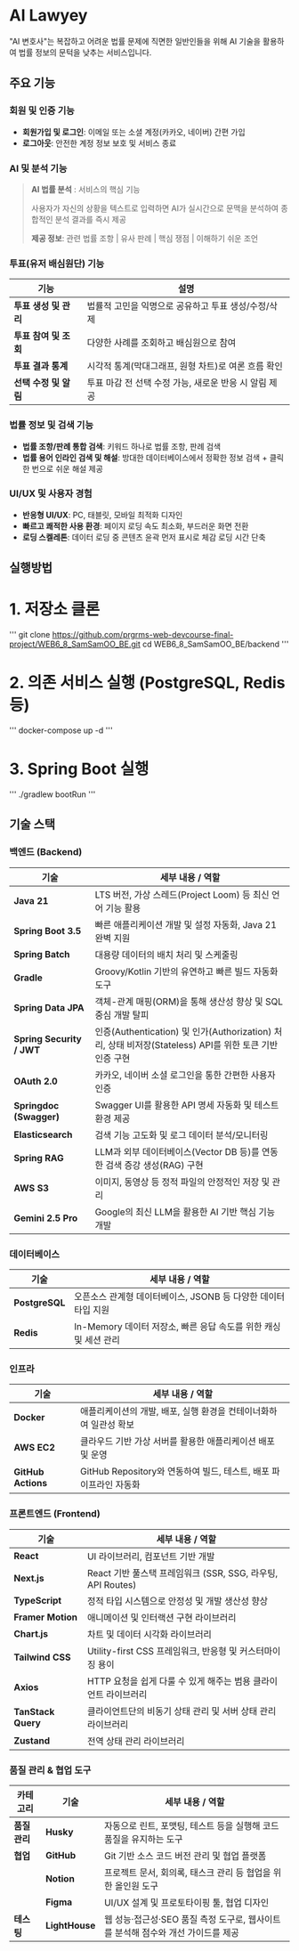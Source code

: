 # AI Lawyey
"AI 변호사"는 복잡하고 어려운 법률 문제에 직면한 일반인들을 위해 AI 기술을 활용하여 법률 정보의 문턱을 낮추는 서비스입니다. 

## 주요 기능
### **회원 및 인증 기능**

- **회원가입 및 로그인**: 이메일 또는 소셜 계정(카카오, 네이버) 간편 가입
- **로그아웃**: 안전한 계정 정보 보호 및 서비스 종료

### **AI 및 분석 기능**

> **AI 법률 분석** : 서비스의 핵심 기능
> 
> 
> 사용자가 자신의 상황을 텍스트로 입력하면 AI가 실시간으로 문맥을 분석하여 종합적인 분석 결과를 즉시 제공
> 
> **제공 정보**: 관련 법률 조항 | 유사 판례 | 핵심 쟁점 | 이해하기 쉬운 조언
> 

### **투표(유저 배심원단) 기능**

| 기능 | 설명 |
| --- | --- |
| **투표 생성 및 관리** | 법률적 고민을 익명으로 공유하고 투표 생성/수정/삭제 |
| **투표 참여 및 조회** | 다양한 사례를 조회하고 배심원으로 참여 |
| **투표 결과 통계** | 시각적 통계(막대그래프, 원형 차트)로 여론 흐름 확인 |
| **선택 수정 및 알림** | 투표 마감 전 선택 수정 가능, 새로운 반응 시 알림 제공 |

### **법률 정보 및 검색 기능**

- **법률 조항/판례 통합 검색**: 키워드 하나로 법률 조항, 판례 검색
- **법률 용어 인라인 검색 및 해설**: 방대한 데이터베이스에서 정확한 정보 검색 + 클릭 한 번으로 쉬운 해설 제공

### **UI/UX 및 사용자 경험**

- **반응형 UI/UX**: PC, 태블릿, 모바일 최적화 디자인
- **빠르고 쾌적한 사용 환경**: 페이지 로딩 속도 최소화, 부드러운 화면 전환
- **로딩 스켈레톤**: 데이터 로딩 중 콘텐츠 윤곽 먼저 표시로 체감 로딩 시간 단축

## 실행방법
# 1. 저장소 클론
'''
git clone https://github.com/prgrms-web-devcourse-final-project/WEB6_8_SamSamOO_BE.git
cd WEB6_8_SamSamOO_BE/backend
'''

# 2. 의존 서비스 실행 (PostgreSQL, Redis 등)
'''
docker-compose up -d
'''

# 3. Spring Boot 실행
'''
./gradlew bootRun
'''

## **기술 스택**

### **백엔드 (Backend)**

| **기술** | **세부 내용 / 역할** |
| --- | --- |
| **Java 21** | LTS 버전, 가상 스레드(Project Loom) 등 최신 언어 기능 활용 |
| **Spring Boot 3.5** | 빠른 애플리케이션 개발 및 설정 자동화, Java 21 완벽 지원 |
| **Spring Batch** | 대용량 데이터의 배치 처리 및 스케줄링 |
| **Gradle** | Groovy/Kotlin 기반의 유연하고 빠른 빌드 자동화 도구 |
| **Spring Data JPA** | 객체-관계 매핑(ORM)을 통해 생산성 향상 및 SQL 중심 개발 탈피 |
| **Spring Security / JWT** | 인증(Authentication) 및 인가(Authorization) 처리, 상태 비저장(Stateless) API를 위한 토큰 기반 인증 구현 |
| **OAuth 2.0** | 카카오, 네이버 소셜 로그인을 통한 간편한 사용자 인증 |
| **Springdoc (Swagger)** | Swagger UI를 활용한 API 명세 자동화 및 테스트 환경 제공 |
| **Elasticsearch** | 검색 기능 고도화 및 로그 데이터 분석/모니터링 |
| **Spring RAG** | LLM과 외부 데이터베이스(Vector DB 등)를 연동한 검색 증강 생성(RAG) 구현 |
| **AWS S3** | 이미지, 동영상 등 정적 파일의 안정적인 저장 및 관리 |
| **Gemini 2.5 Pro** | Google의 최신 LLM을 활용한 AI 기반 핵심 기능 개발 |

### **데이터베이스**

| **기술** | **세부 내용 / 역할** |
| --- | --- |
| **PostgreSQL** | 오픈소스 관계형 데이터베이스, JSONB 등 다양한 데이터 타입 지원 |
| **Redis** | In-Memory 데이터 저장소, 빠른 응답 속도를 위한 캐싱 및 세션 관리 |

### **인프라**

| **기술** | **세부 내용 / 역할** |
| --- | --- |
| **Docker** | 애플리케이션의 개발, 배포, 실행 환경을 컨테이너화하여 일관성 확보 |
| **AWS EC2** | 클라우드 기반 가상 서버를 활용한 애플리케이션 배포 및 운영 |
| **GitHub Actions** | GitHub Repository와 연동하여 빌드, 테스트, 배포 파이프라인 자동화 |

### **프론트엔드 (Frontend)**

| **기술** | **세부 내용 / 역할** |
| --- | --- |
| **React** | UI 라이브러리, 컴포넌트 기반 개발 |
| **Next.js** | React 기반 풀스택 프레임워크 (SSR, SSG, 라우팅, API Routes) |
| **TypeScript** | 정적 타입 시스템으로 안정성 및 개발 생산성 향상 |
| **Framer Motion** | 애니메이션 및 인터랙션 구현 라이브러리 |
| **Chart.js** | 차트 및 데이터 시각화 라이브러리 |
| **Tailwind CSS** | Utility-first CSS 프레임워크, 반응형 및 커스터마이징 용이 |
| **Axios** | HTTP 요청을 쉽게 다룰 수 있게 해주는 범용 클라이언트 라이브러리 |
| **TanStack Query** | 클라이언트단의 비동기 상태 관리 및 서버 상태 관리 라이브러리 |
| **Zustand** | 전역 상태 관리 라이브러리 |

### **품질 관리 & 협업 도구**

| **카테고리** | **기술** | **세부 내용 / 역할** |
| --- | --- | --- |
| **품질 관리** | **Husky** | 자동으로 린트, 포맷팅, 테스트 등을 실행해 코드 품질을 유지하는 도구 |
| **협업** | **GitHub** | Git 기반 소스 코드 버전 관리 및 협업 플랫폼 |
|  | **Notion** | 프로젝트 문서, 회의록, 태스크 관리 등 협업을 위한 올인원 도구 |
|  | **Figma** | UI/UX 설계 및 프로토타이핑 툴, 협업 디자인 |
| **테스팅** | **LightHouse** | 웹 성능·접근성·SEO 품질 측정 도구로, 웹사이트를 분석해 점수와 개선 가이드를 제공 |
